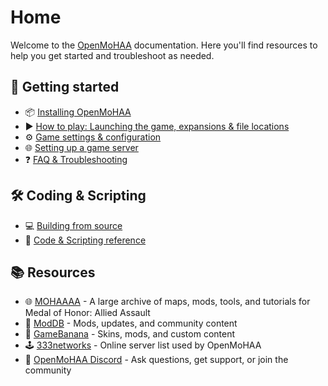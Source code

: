 # Home

Welcome to the [OpenMoHAA](https://www.openmohaa.org/) documentation. Here you'll find resources to help you get started and troubleshoot as needed.

## 🚀 Getting started

- 📦 [Installing OpenMoHAA](markdown/01-intro/01-installation.md)
- ▶️ [How to play: Launching the game, expansions & file locations](markdown/02-running/01-running.md)
- ⚙️ [Game settings & configuration](markdown/03-configuration/01-configuration.md)
- 🌐 [Setting up a game server](markdown/02-running/02-running-server.md)
- ❓ [FAQ & Troubleshooting](markdown/02-running/03-faq.md)

## 🛠️ Coding & Scripting

- 💻 [Building from source](markdown/04-coding/01-compiling.md)
- 📝 [Code & Scripting reference](markdown/04-coding/02-coding.md)

## 📚 Resources

- 🌐 [MOHAAAA](https://www.mohaaaa.co.uk/) - A large archive of maps, mods, tools, and tutorials for Medal of Honor: Allied Assault
- 📂 [ModDB](https://www.moddb.com/games/medal-of-honor-allied-assault) - Mods, updates, and community content
- 📂 [GameBanana](https://gamebanana.com/games/720) - Skins, mods, and custom content
- 🕹️ [333networks](https://master.333networks.com/g) - Online server list used by OpenMoHAA
- 💬 [OpenMoHAA Discord](https://discord.gg/NYtH58R) - Ask questions, get support, or join the community
